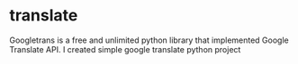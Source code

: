 # translate
Googletrans is a free and unlimited python library that implemented Google Translate API.
I created simple google translate python project
